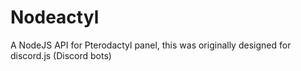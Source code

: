 # Nodeactyl
A NodeJS API for Pterodactyl panel, this was originally designed for discord.js (Discord bots)
